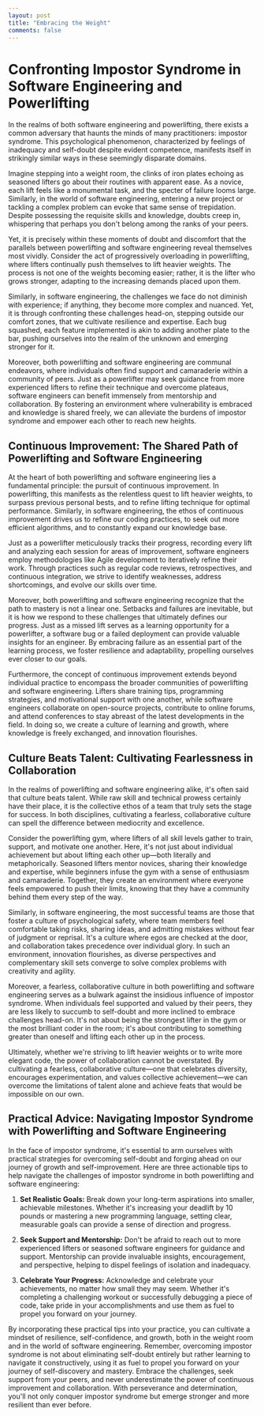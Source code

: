 ```yaml
---
layout: post
title: "Embracing the Weight"
comments: false
---
```

# Confronting Impostor Syndrome in Software Engineering and Powerlifting

In the realms of both software engineering and powerlifting, there exists a common adversary that haunts the minds of many practitioners: impostor syndrome. This psychological phenomenon, characterized by feelings of inadequacy and self-doubt despite evident competence, manifests itself in strikingly similar ways in these seemingly disparate domains.

Imagine stepping into a weight room, the clinks of iron plates echoing as seasoned lifters go about their routines with apparent ease. As a novice, each lift feels like a monumental task, and the specter of failure looms large. Similarly, in the world of software engineering, entering a new project or tackling a complex problem can evoke that same sense of trepidation. Despite possessing the requisite skills and knowledge, doubts creep in, whispering that perhaps you don't belong among the ranks of your peers.

Yet, it is precisely within these moments of doubt and discomfort that the parallels between powerlifting and software engineering reveal themselves most vividly. Consider the act of progressively overloading in powerlifting, where lifters continually push themselves to lift heavier weights. The process is not one of the weights becoming easier; rather, it is the lifter who grows stronger, adapting to the increasing demands placed upon them.

Similarly, in software engineering, the challenges we face do not diminish with experience; if anything, they become more complex and nuanced. Yet, it is through confronting these challenges head-on, stepping outside our comfort zones, that we cultivate resilience and expertise. Each bug squashed, each feature implemented is akin to adding another plate to the bar, pushing ourselves into the realm of the unknown and emerging stronger for it.

Moreover, both powerlifting and software engineering are communal endeavors, where individuals often find support and camaraderie within a community of peers. Just as a powerlifter may seek guidance from more experienced lifters to refine their technique and overcome plateaus, software engineers can benefit immensely from mentorship and collaboration. By fostering an environment where vulnerability is embraced and knowledge is shared freely, we can alleviate the burdens of impostor syndrome and empower each other to reach new heights.

## Continuous Improvement: The Shared Path of Powerlifting and Software Engineering

At the heart of both powerlifting and software engineering lies a fundamental principle: the pursuit of continuous improvement. In powerlifting, this manifests as the relentless quest to lift heavier weights, to surpass previous personal bests, and to refine lifting technique for optimal performance. Similarly, in software engineering, the ethos of continuous improvement drives us to refine our coding practices, to seek out more efficient algorithms, and to constantly expand our knowledge base.

Just as a powerlifter meticulously tracks their progress, recording every lift and analyzing each session for areas of improvement, software engineers employ methodologies like Agile development to iteratively refine their work. Through practices such as regular code reviews, retrospectives, and continuous integration, we strive to identify weaknesses, address shortcomings, and evolve our skills over time.

Moreover, both powerlifting and software engineering recognize that the path to mastery is not a linear one. Setbacks and failures are inevitable, but it is how we respond to these challenges that ultimately defines our progress. Just as a missed lift serves as a learning opportunity for a powerlifter, a software bug or a failed deployment can provide valuable insights for an engineer. By embracing failure as an essential part of the learning process, we foster resilience and adaptability, propelling ourselves ever closer to our goals.

Furthermore, the concept of continuous improvement extends beyond individual practice to encompass the broader communities of powerlifting and software engineering. Lifters share training tips, programming strategies, and motivational support with one another, while software engineers collaborate on open-source projects, contribute to online forums, and attend conferences to stay abreast of the latest developments in the field. In doing so, we create a culture of learning and growth, where knowledge is freely exchanged, and innovation flourishes.

## Culture Beats Talent: Cultivating Fearlessness in Collaboration

In the realms of powerlifting and software engineering alike, it's often said that culture beats talent. While raw skill and technical prowess certainly have their place, it is the collective ethos of a team that truly sets the stage for success. In both disciplines, cultivating a fearless, collaborative culture can spell the difference between mediocrity and excellence.

Consider the powerlifting gym, where lifters of all skill levels gather to train, support, and motivate one another. Here, it's not just about individual achievement but about lifting each other up—both literally and metaphorically. Seasoned lifters mentor novices, sharing their knowledge and expertise, while beginners infuse the gym with a sense of enthusiasm and camaraderie. Together, they create an environment where everyone feels empowered to push their limits, knowing that they have a community behind them every step of the way.

Similarly, in software engineering, the most successful teams are those that foster a culture of psychological safety, where team members feel comfortable taking risks, sharing ideas, and admitting mistakes without fear of judgment or reprisal. It's a culture where egos are checked at the door, and collaboration takes precedence over individual glory. In such an environment, innovation flourishes, as diverse perspectives and complementary skill sets converge to solve complex problems with creativity and agility.

Moreover, a fearless, collaborative culture in both powerlifting and software engineering serves as a bulwark against the insidious influence of impostor syndrome. When individuals feel supported and valued by their peers, they are less likely to succumb to self-doubt and more inclined to embrace challenges head-on. It's not about being the strongest lifter in the gym or the most brilliant coder in the room; it's about contributing to something greater than oneself and lifting each other up in the process.

Ultimately, whether we're striving to lift heavier weights or to write more elegant code, the power of collaboration cannot be overstated. By cultivating a fearless, collaborative culture—one that celebrates diversity, encourages experimentation, and values collective achievement—we can overcome the limitations of talent alone and achieve feats that would be impossible on our own.

## Practical Advice: Navigating Impostor Syndrome with Powerlifting and Software Engineering

In the face of impostor syndrome, it's essential to arm ourselves with practical strategies for overcoming self-doubt and forging ahead on our journey of growth and self-improvement. Here are three actionable tips to help navigate the challenges of impostor syndrome in both powerlifting and software engineering:

1. **Set Realistic Goals:** Break down your long-term aspirations into smaller, achievable milestones. Whether it's increasing your deadlift by 10 pounds or mastering a new programming language, setting clear, measurable goals can provide a sense of direction and progress.

2. **Seek Support and Mentorship:** Don't be afraid to reach out to more experienced lifters or seasoned software engineers for guidance and support. Mentorship can provide invaluable insights, encouragement, and perspective, helping to dispel feelings of isolation and inadequacy.

3. **Celebrate Your Progress:** Acknowledge and celebrate your achievements, no matter how small they may seem. Whether it's completing a challenging workout or successfully debugging a piece of code, take pride in your accomplishments and use them as fuel to propel you forward on your journey.

By incorporating these practical tips into your practice, you can cultivate a mindset of resilience, self-confidence, and growth, both in the weight room and in the world of software engineering. Remember, overcoming impostor syndrome is not about eliminating self-doubt entirely but rather learning to navigate it constructively, using it as fuel to propel you forward on your journey of self-discovery and mastery. Embrace the challenges, seek support from your peers, and never underestimate the power of continuous improvement and collaboration. With perseverance and determination, you'll not only conquer impostor syndrome but emerge stronger and more resilient than ever before.
